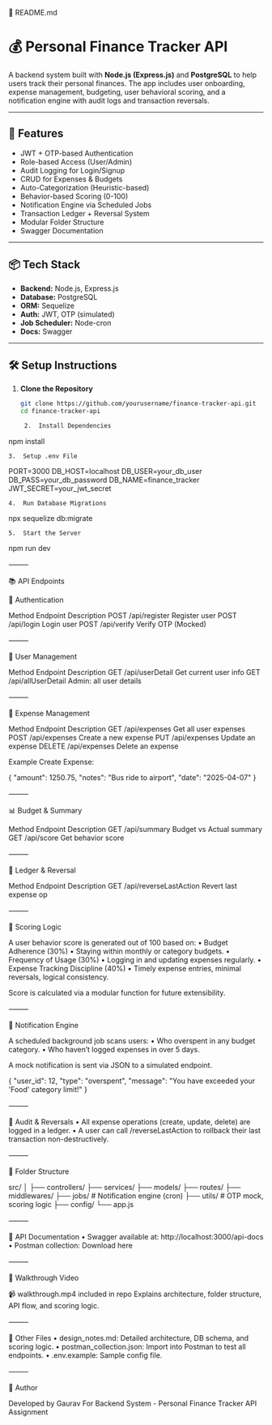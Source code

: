 📁 README.md

# 💰 Personal Finance Tracker API

A backend system built with **Node.js (Express.js)** and **PostgreSQL** to help users track their personal finances. The app includes user onboarding, expense management, budgeting, user behavioral scoring, and a notification engine with audit logs and transaction reversals.

---

## 🚀 Features

- JWT + OTP-based Authentication
- Role-based Access (User/Admin)
- Audit Logging for Login/Signup
- CRUD for Expenses & Budgets
- Auto-Categorization (Heuristic-based)
- Behavior-based Scoring (0-100)
- Notification Engine via Scheduled Jobs
- Transaction Ledger + Reversal System
- Modular Folder Structure
- Swagger Documentation

---

## 📦 Tech Stack

- **Backend:** Node.js, Express.js
- **Database:** PostgreSQL
- **ORM:** Sequelize
- **Auth:** JWT, OTP (simulated)
- **Job Scheduler:** Node-cron
- **Docs:** Swagger

---

## 🛠️ Setup Instructions

1. **Clone the Repository**
   ```bash
   git clone https://github.com/yourusername/finance-tracker-api.git
   cd finance-tracker-api

	2.	Install Dependencies

npm install


	3.	Setup .env File

PORT=3000
DB_HOST=localhost
DB_USER=your_db_user
DB_PASS=your_db_password
DB_NAME=finance_tracker
JWT_SECRET=your_jwt_secret


	4.	Run Database Migrations

npx sequelize db:migrate


	5.	Start the Server

npm run dev



⸻

📚 API Endpoints

🔐 Authentication

Method	Endpoint	Description
POST	/api/register	Register user
POST	/api/login	Login user
POST	/api/verify	Verify OTP (Mocked)



⸻

👤 User Management

Method	Endpoint	Description
GET	/api/userDetail	Get current user info
GET	/api/allUserDetail	Admin: all user details



⸻

💸 Expense Management

Method	Endpoint	Description
GET	/api/expenses	Get all user expenses
POST	/api/expenses	Create a new expense
PUT	/api/expenses	Update an expense
DELETE	/api/expenses	Delete an expense

Example Create Expense:

{
  "amount": 1250.75,
  "notes": "Bus ride to airport",
  "date": "2025-04-07"
}



⸻

📊 Budget & Summary

Method	Endpoint	Description
GET	/api/summary	Budget vs Actual summary
GET	/api/score	Get behavior score



⸻

🔁 Ledger & Reversal

Method	Endpoint	Description
GET	/api/reverseLastAction	Revert last expense op



⸻

🧠 Scoring Logic

A user behavior score is generated out of 100 based on:
	•	Budget Adherence (30%)
	•	Staying within monthly or category budgets.
	•	Frequency of Usage (30%)
	•	Logging in and updating expenses regularly.
	•	Expense Tracking Discipline (40%)
	•	Timely expense entries, minimal reversals, logical consistency.

Score is calculated via a modular function for future extensibility.

⸻

🔔 Notification Engine

A scheduled background job scans users:
	•	Who overspent in any budget category.
	•	Who haven’t logged expenses in over 5 days.

A mock notification is sent via JSON to a simulated endpoint.

{
  "user_id": 12,
  "type": "overspent",
  "message": "You have exceeded your 'Food' category limit!"
}



⸻

🧾 Audit & Reversals
	•	All expense operations (create, update, delete) are logged in a ledger.
	•	A user can call /reverseLastAction to rollback their last transaction non-destructively.

⸻

📂 Folder Structure

src/
│
├── controllers/
├── services/
├── models/
├── routes/
├── middlewares/
├── jobs/               # Notification engine (cron)
├── utils/              # OTP mock, scoring logic
├── config/
└── app.js



⸻

🧪 API Documentation
	•	Swagger available at: http://localhost:3000/api-docs
	•	Postman collection: Download here

⸻

🎥 Walkthrough Video

📹 walkthrough.mp4 included in repo
Explains architecture, folder structure, API flow, and scoring logic.

⸻

📘 Other Files
	•	design_notes.md: Detailed architecture, DB schema, and scoring logic.
	•	postman_collection.json: Import into Postman to test all endpoints.
	•	.env.example: Sample config file.

⸻

🏁 Author

Developed by Gaurav
For Backend System - Personal Finance Tracker API Assignment
